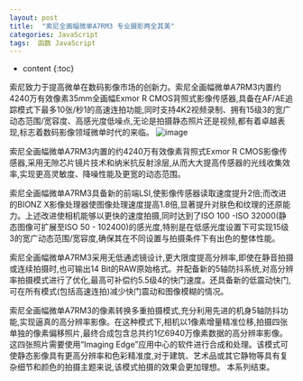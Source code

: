 ```yaml
---
layout: post
title:  "索尼全画幅微单A7RM3 专业摄影两全其美"
categories: JavaScript
tags:  函数 JavaScript
---
```


* content
{:toc}

索尼致力于提高微单在数码影像市场的创新力。索尼全画幅微单A7RM3内置约4240万有效像素35mm全画幅Exmor R CMOS背照式影像传感器,具备在AF/AE追踪模式下最多10张/秒1的高速连拍功能,同时支持4K2视频录制、拥有15级3的宽广动态范围/宽容度、高感光度低噪点,无论是拍摄静态照片还是视频,都有着卓越表现,标志着数码影像领域微单时代的来临。
![image](https://github.com/lanhua123/lanhua123.github.io/raw/master/8.jpg)

索尼全画幅微单A7RM3内置的约4240万有效像素背照式Exmor R CMOS影像传感器,采用无隙芯片镜片技术和纳米抗反射涂层,从而大大提高传感器的光线收集效率,实现更高灵敏度、降噪性能及更宽的动态范围。



索尼全画幅微单A7RM3具备新的前端LSI,使影像传感器读取速度提升2倍;而改进的BIONZ X影像处理器使图像处理速度提高1.8倍,显著提升对肤色和纹理的还原能力。上述改进使相机能够以更快的速度拍摄,同时达到了ISO 100 -ISO 32000(静态图像可扩展至ISO 50 - 102400)的感光度,特别是在低感光度设置下可实现15级3的宽广动态范围/宽容度,确保其在不同设置与拍摄条件下有出色的整体性能。

索尼全画幅微单A7RM3采用无低通滤镜设计,更大限度提高分辨率,即使在静音拍摄或连续拍摄时,也可输出14 Bit的RAW原始格式。并配备新的5轴防抖系统,对高分辨率拍摄模式进行了优化,最高可补偿约5.5级4的快门速度。还具备新的低震动快门,可在所有模式(包括高速连拍)减少快门震动和图像模糊的情况。

索尼全画幅微单A7RM3的像素转换多重拍摄模式,充分利用先进的机身5轴防抖功能,实现逼真的高分辨率影像。在这种模式下,相机以1像素增量精准位移,拍摄四张单独的像素偏移照片,最终合成包含总共约1亿6940万像素数据的高分辨率影像。这四张照片需要使用“Imaging Edge”应用中心的软件进行合成和处理。该模式可使静态影像具有更高分辨率和色彩精准度,对于建筑、艺术品或其它静物等具有复杂细节和颜色的拍摄主题来说,该模式拍摄的效果会更加理想。
本系列结束。
